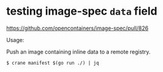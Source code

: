 # testing image-spec `data` field

https://github.com/opencontainers/image-spec/pull/826

Usage:

Push an image containing inline data to a remote registry.

```
$ crane manifest $(go run ./) | jq
```
